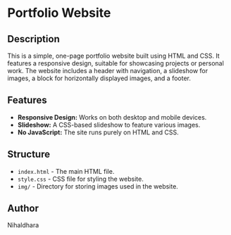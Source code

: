 # Portfolio Website

## Description
This is a simple, one-page portfolio website built using HTML and CSS. It features a responsive design, suitable for showcasing projects or personal work. The website includes a header with navigation, a slideshow for images, a block for horizontally displayed images, and a footer.

## Features
- **Responsive Design:** Works on both desktop and mobile devices.
- **Slideshow:** A CSS-based slideshow to feature various images.
- **No JavaScript:** The site runs purely on HTML and CSS.

## Structure
- `index.html` - The main HTML file.
- `style.css` - CSS file for styling the website.
- `img/` - Directory for storing images used in the website.

## Author
Nihaldhara
